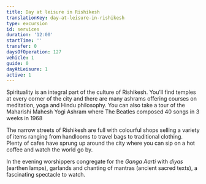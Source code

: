 ```yaml
---
title: Day at leisure in Rishikesh
translationKey: day-at-leisure-in-rishikesh
type: excursion
id: services
duration: '12:00'
startTime: ''
transfer: 0
daysOfOperation: 127
vehicle: 1
guide: 0
dayAtLeisure: 1
active: 1
---
```

Spirituality is an integral part of the culture of Rishikesh. You’ll find temples at every corner of the city and there are many ashrams offering courses on meditation, yoga and Hindu philosophy. You can also take a tour of the Maharishi Mahesh Yogi Ashram where The Beatles composed 40 songs in 3 weeks in 1968     


The narrow streets of Rishikesh are full with colourful shops selling a variety of items ranging from handlooms to travel bags to traditional clothing.  Plenty of cafes have sprung up around the city where you can sip on a hot coffee and watch the world go by.    


In the evening worshippers congregate for the *Ganga Aarti* with *diyas* (earthen lamps), garlands and chanting of mantras (ancient sacred texts), a fascinating spectacle to watch.